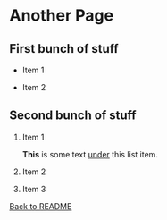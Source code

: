 # Another Page

## First bunch of stuff

* Item 1

* Item 2

## Second bunch of stuff

1. Item 1

    **This** is some text <u>under</u> this list item.
    
2. Item 2

3. Item 3

[Back to README](README.md)